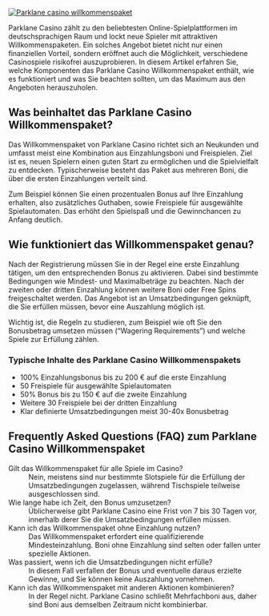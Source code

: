 [![Parklane casino willkommenspaket](https://123-caf.pages.dev/gitsignup.png)](https://vrmoo.ru/Bt82HjjY)

<p>Parklane Casino zählt zu den beliebtesten Online-Spielplattformen im deutschsprachigen Raum und lockt neue Spieler mit attraktiven Willkommenspaketen. Ein solches Angebot bietet nicht nur einen finanziellen Vorteil, sondern eröffnet auch die Möglichkeit, verschiedene Casinospiele risikofrei auszuprobieren. In diesem Artikel erfahren Sie, welche Komponenten das Parklane Casino Willkommenspaket enthält, wie es funktioniert und was Sie beachten sollten, um das Maximum aus den Angeboten herauszuholen.</p>  <h2>Was beinhaltet das Parklane Casino Willkommenspaket?</h2> <p>Das Willkommenspaket von Parklane Casino richtet sich an Neukunden und umfasst meist eine Kombination aus Einzahlungsboni und Freispielen. Ziel ist es, neuen Spielern einen guten Start zu ermöglichen und die Spielvielfalt zu entdecken. Typischerweise besteht das Paket aus mehreren Boni, die über die ersten Einzahlungen verteilt sind.</p> <p>Zum Beispiel können Sie einen prozentualen Bonus auf Ihre Einzahlung erhalten, also zusätzliches Guthaben, sowie Freispiele für ausgewählte Spielautomaten. Das erhöht den Spielspaß und die Gewinnchancen zu Anfang deutlich.</p>  <h2>Wie funktioniert das Willkommenspaket genau?</h2> <p>Nach der Registrierung müssen Sie in der Regel eine erste Einzahlung tätigen, um den entsprechenden Bonus zu aktivieren. Dabei sind bestimmte Bedingungen wie Mindest- und Maximalbeträge zu beachten. Nach der zweiten oder dritten Einzahlung können weitere Boni oder Free Spins freigeschaltet werden. Das Angebot ist an Umsatzbedingungen geknüpft, die Sie erfüllen müssen, bevor eine Auszahlung möglich ist.</p> <p>Wichtig ist, die Regeln zu studieren, zum Beispiel wie oft Sie den Bonusbetrag umsetzen müssen (“Wagering Requirements”) und welche Spiele zur Erfüllung zählen.</p>  <h3>Typische Inhalte des Parklane Casino Willkommenspakets</h3> <ul>   <li>100% Einzahlungsbonus bis zu 200 € auf die erste Einzahlung</li>   <li>50 Freispiele für ausgewählte Spielautomaten</li>   <li>50% Bonus bis zu 150 € auf die zweite Einzahlung</li>   <li>Weitere 30 Freispiele bei der dritten Einzahlung</li>   <li>Klar definierte Umsatzbedingungen meist 30-40x Bonusbetrag</li> </ul>  <h2>Frequently Asked Questions (FAQ) zum Parklane Casino Willkommenspaket</h2> <dl>   <dt>Gilt das Willkommenspaket für alle Spiele im Casino?</dt>   <dd>Nein, meistens sind nur bestimmte Slotspiele für die Erfüllung der Umsatzbedingungen zugelassen, während Tischspiele teilweise ausgeschlossen sind.</dd>    <dt>Wie lange habe ich Zeit, den Bonus umzusetzen?</dt>   <dd>Üblicherweise gibt Parklane Casino eine Frist von 7 bis 30 Tagen vor, innerhalb derer Sie die Umsatzbedingungen erfüllen müssen.</dd>    <dt>Kann ich das Willkommenspaket ohne Einzahlung nutzen?</dt>   <dd>Das Willkommenspaket erfordert eine qualifizierende Mindesteinzahlung. Boni ohne Einzahlung sind selten oder fallen unter spezielle Aktionen.</dd>    <dt>Was passiert, wenn ich die Umsatzbedingungen nicht erfülle?</dt>   <dd>In diesem Fall verfallen der Bonus und eventuelle daraus erzielte Gewinne, und Sie können keine Auszahlung vornehmen.</dd>    <dt>Kann ich das Willkommenspaket mit anderen Aktionen kombinieren?</dt>   <dd>In der Regel nicht. Parklane Casino schließt Mehrfachboni aus, daher sind Boni aus demselben Zeitraum nicht kombinierbar.</dd> </dl>